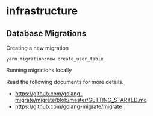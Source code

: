 # infrastructure

## Database Migrations

Creating a new migration

```shell
yarn migration:new create_user_table
```

Running migrations locally

Read the following documents for more details.

- https://github.com/golang-migrate/migrate/blob/master/GETTING_STARTED.md
- https://github.com/golang-migrate/migrate
